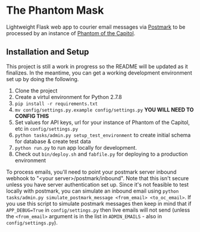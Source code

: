 # The Phantom Mask

Lightweight Flask web app to courier email messages via [Postmark](https://postmarkapp.com/) to be processed by an instance of [Phantom of the Capitol](https://github.com/EFForg/phantom-of-the-capitol).


## Installation and Setup

This project is still a work in progress so the README will be updated as it finalizes. In the meantime, you can get a working development environment set up by doing the following.

1. Clone the project
2. Create a virtul environment for Python 2.7.8
3. `pip install -r requirements.txt`
4. `mv config/settings.py.example config/settings.py` **YOU WILL NEED TO CONFIG THIS**
5. Set values for API keys, url for your instance of Phantom of the Capitol, etc in `config/settings.py`
6. `python tasks/admin.py setup_test_environment` to create initial schema for database & create test data
7. `python run.py` to run app locally for development. 
8. Check out `bin/deploy.sh` and `fabfile.py` for deploying to a production environment

To process emails, you'll need to point your postmark server inbound webhook to "\<your server\>/postmark/inbound". Note that this isn't secure unless you have server authentication set up. Since it's not feasible to test locally with postmark, you can simulate an inbound email using `python tasks/admin.py simulate_postmark_message <from_email> <to_oc_email>`. If you use this script to simulate postmark messages then keep in mind that if `APP_DEBUG=True` in `config/settings.py` then live emails will not send (unless the `<from_email>` argument is in the list in `ADMIN_EMAILS` - also in `config/settings.py`).
